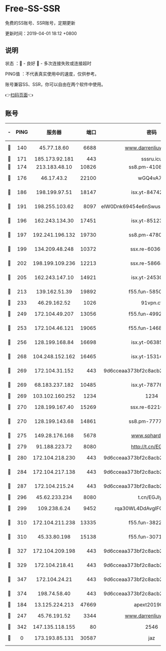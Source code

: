 # Free-SS-SSR

免费的SS账号、SSR账号，定期更新

更新时间：2019-04-01 18:12 +0800

## 说明

状态     ：🙂 - 良好 🙁 - 多次连接失败或连接超时

PING值   ：不代表真实使用中的速度，仅供参考。

账号兼容SS、SSR，你可以自由在两个软件中使用。

👉[扫码页面](https://liesauer.github.io/Free-SS-SSR/)👈

## 账号

|-|PING|服务器|端口|密码|加密方式|区域|
|:----:|:----:|:-----:|-----:|:----:|:----:|:----:|
|🙂|140|45.77.18.60|6688|www.darrenliuwei.com|aes-256-cfb|JP|
|🙂|171|185.173.92.181|443|sssru.icu|rc4-md5|RU|
|🙂|174|213.183.48.10|10826|ss8.pm-41087139|rc4-md5|RU|
|🙂|176|46.17.43.2|22100|wGQ4vA7D|aes-256-gcm|RU|
|🙂|186|198.199.97.51|18147|isx.yt-84742242|aes-256-cfb|US|
|🙂|191|198.255.103.62|8097|eIW0Dnk69454e6nSwuspv9DmS201tQ0D|aes-256-cfb|US|
|🙂|196|162.243.134.30|17451|isx.yt-85123284|aes-256-cfb|US|
|🙂|197|192.241.196.132|19730|ss8.pm-47802569|aes-256-cfb|US|
|🙂|199|134.209.48.248|10372|ssx.re-60365816|aes-256-cfb|US|
|🙂|202|198.199.109.236|12213|ssx.re-58668032|aes-256-cfb|US|
|🙂|205|162.243.147.10|14921|isx.yt-24530489|aes-256-cfb|US|
|🙂|213|139.162.51.39|19892|f55.fun-58509314|aes-256-cfb|SG|
|🙂|233|46.29.162.52|1026|91vpn.cf|rc4-md5|RU|
|🙂|249|172.104.49.207|13056|f55.fun-49921505|aes-256-cfb|SG|
|🙂|253|172.104.46.121|19065|f55.fun-14688385|aes-256-cfb|SG|
|🙂|256|128.199.168.84|16698|isx.yt-06385853|aes-256-cfb|SG|
|🙂|268|104.248.152.162|16465|isx.yt-15314560|aes-256-cfb|SG|
|🙂|269|172.104.31.152|443|9d6cceaa373bf2c8acb22e60b6a58be6|aes-256-cfb|US|
|🙂|269|68.183.237.182|10485|isx.yt-78776006|aes-256-cfb|SG|
|🙂|269|103.102.160.252|1234|1234|rc4-md5|JP|
|🙂|270|128.199.167.40|15269|ssx.re-62216229|aes-256-cfb|SG|
|🙂|270|128.199.143.68|14861|ss8.pm-77770348|aes-256-cfb|SG|
|🙂|275|149.28.176.168|5678|www.sphard.com|aes-256-cfb|SG|
|🙂|279|91.188.223.72|8080|http://t.cn/EGJIyrl|rc4-md5|RU|
|🙂|280|172.104.218.230|443|9d6cceaa373bf2c8acb22e60b6a58be6|aes-256-cfb|US|
|🙂|284|172.104.217.138|443|9d6cceaa373bf2c8acb22e60b6a58be6|aes-256-cfb|US|
|🙂|287|172.104.215.24|443|9d6cceaa373bf2c8acb22e60b6a58be6|aes-256-cfb|US|
|🙂|296|45.62.233.234|8080|t.cn/EGJIyrl|rc4-md5|CA|
|🙂|299|109.238.6.24|9452|rqa30WL4DdAvgIFG6Fs3znzTa|aes-256-cfb|FR|
|🙂|310|172.104.211.238|13335|f55.fun-38225269|aes-256-cfb|US|
|🙂|310|45.33.80.198|15138|f55.fun-30713241|aes-256-cfb|US|
|🙂|327|172.104.209.198|443|9d6cceaa373bf2c8acb22e60b6a58be6|aes-256-cfb|US|
|🙂|329|172.104.218.41|443|9d6cceaa373bf2c8acb22e60b6a58be6|aes-256-cfb|US|
|🙂|347|172.104.24.21|443|9d6cceaa373bf2c8acb22e60b6a58be6|aes-256-cfb|US|
|🙂|374|198.74.58.40|443|9d6cceaa373bf2c8acb22e60b6a58be6|aes-256-cfb|US|
|🙂|184|13.125.224.213|47669|apext2019001|chacha20|KR|
|🙂|247|45.76.191.52|3344|www.darrenliuwei.com|aes-256-cfb|AU|
|🙂|342|147.135.118.155|80|2546|chacha20|US|
|🙁|0|173.193.85.131|30587|jaz|aes-256-cfb|US|
